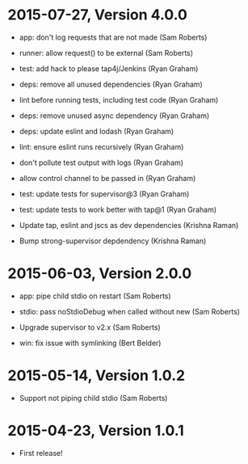 2015-07-27, Version 4.0.0
=========================

 * app: don't log requests that are not made (Sam Roberts)

 * runner: allow request() to be external (Sam Roberts)

 * test: add hack to please tap4j/Jenkins (Ryan Graham)

 * deps: remove all unused dependencies (Ryan Graham)

 * lint before running tests, including test code (Ryan Graham)

 * deps: remove unused async dependency (Ryan Graham)

 * deps: update eslint and lodash (Ryan Graham)

 * lint: ensure eslint runs recursively (Ryan Graham)

 * don't pollute test output with logs (Ryan Graham)

 * allow control channel to be passed in (Ryan Graham)

 * test: update tests for supervisor@3 (Ryan Graham)

 * test: update tests to work better with tap@1 (Ryan Graham)

 * Update tap, eslint and jscs as dev dependencies (Krishna Raman)

 * Bump strong-supervisor depdendency (Krishna Raman)


2015-06-03, Version 2.0.0
=========================

 * app: pipe child stdio on restart (Sam Roberts)

 * stdio: pass noStdioDebug when called without new (Sam Roberts)

 * Upgrade supervisor to v2.x (Sam Roberts)

 * win: fix issue with symlinking (Bert Belder)


2015-05-14, Version 1.0.2
=========================

 * Support not piping child stdio (Sam Roberts)


2015-04-23, Version 1.0.1
=========================

 * First release!
